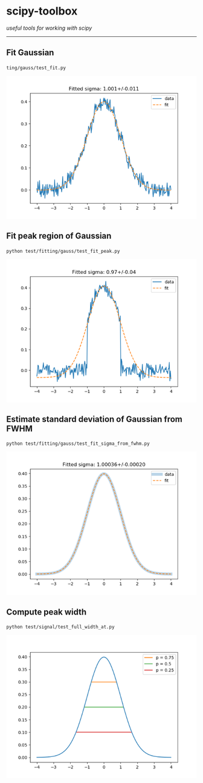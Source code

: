 # scipy-toolbox

*useful tools for working with scipy*

-----

## Fit Gaussian

`ting/gauss/test_fit.py`

![Demo: Fit Gaussian](https://raw.githubusercontent.com/Dominik1123/scipy-toolbox/main/demo_fit_gaussian.png)

## Fit peak region of Gaussian

`python test/fitting/gauss/test_fit_peak.py`

![Demo: Fit peak region of Gaussian](https://raw.githubusercontent.com/Dominik1123/scipy-toolbox/main/demo_fit_peak_region_of_gaussian.png)

## Estimate standard deviation of Gaussian from FWHM

`python test/fitting/gauss/test_fit_sigma_from_fwhm.py`

![Demo: Estimate standard deviation of Gaussian from FWHM](https://raw.githubusercontent.com/Dominik1123/scipy-toolbox/main/demo_estimate_standard_deviation_of_gaussian_from_fwhm.png)

## Compute peak width

`python test/signal/test_full_width_at.py`

![Demo: Compute peak width](https://raw.githubusercontent.com/Dominik1123/scipy-toolbox/main/demo_compute_peak_width.png)
